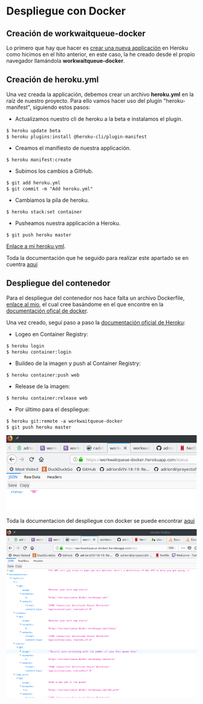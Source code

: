 # Despliegue con Docker

## Creación de workwaitqueue-docker
Lo primero que hay que hacer es [crear una nueva applicación](https://github.com/adriordi/proyectoIV/blob/master/docs/DespliegueHeroku.md) en Heroku como hicimos en el hito anterior, en este caso, la he creado desde el propio navegador llamándola **workwaitqueue-docker**.

## Creación de heroku.yml
Una vez creada la applicación, debemos crear un archivo **heroku.yml** en la raíz de nuestro proyecto. Para ello vamos hacer uso del plugin "heroku-manifest", siguiendo estos pasos:

* Actualizamos nuestro cli de heroku a la beta e instalamos el plugin.
~~~~
$ heroku update beta
$ heroku plugins:install @heroku-cli/plugin-manifest
~~~~

* Creamos el manifiesto de nuestra applicación.
~~~~
$ heroku manifest:create
~~~~

* Subimos los cambios a GitHub.
~~~~
$ git add heroku.yml
$ git commit -m "Add heroku.yml"
~~~~

* Cambiamos la pila de heroku.
~~~~
$ heroku stack:set container
~~~~

* Pusheamos nuestra applicación a Heroku.
~~~~
$ git push heroku master
~~~~

[Enlace a mi heroku.yml](https://github.com/adriordi/proyectoIV/blob/master/heroku.yml).

Toda la documentación que he seguido para realizar este apartado se en cuentra [aquí](https://devcenter.heroku.com/articles/buildpack-builds-heroku-yml#getting-started-existing-app)

## Despliegue del contenedor

Para el despliegue del contenedor nos hace falta un archivo Dockerfile, [enlace al mio](https://github.com/adriordi/proyectoIV/blob/master/Dockerfile), el cual cree basándome en el que encontre en la [documentación ofical de docker](https://docs.docker.com/get-started/part2/#dockerfile).

Una vez creado, seguí paso a paso la [documentación oficial de Heroku](https://devcenter.heroku.com/articles/container-registry-and-runtime#dockerfile-commands-and-runtime):

* Logeo en Container Registry:
~~~~
$ heroku login
$ heroku container:login
~~~~

* Buildeo de la imagen y push al Container Registry:
~~~~
$ heroku container:push web
~~~~

* Release de la imagen:
~~~~
$ heroku container:release web
~~~~

* Por último para el despliegue:
~~~~
$ heroku git:remote -a workwaitqueue-docker
$ git push heroku master
~~~~

![](./imgs/docker_status.png)


Toda la documentacion del despliegue con docker se puede encontrar [aqui](https://workwaitqueue-docker.herokuapp.com/doc)

![](./imgs/docker_doc.png)